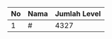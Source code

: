 | No | Nama            | Jumlah Level |
|----|-----------------|--------------|
| 1  | #    |    4327        |

